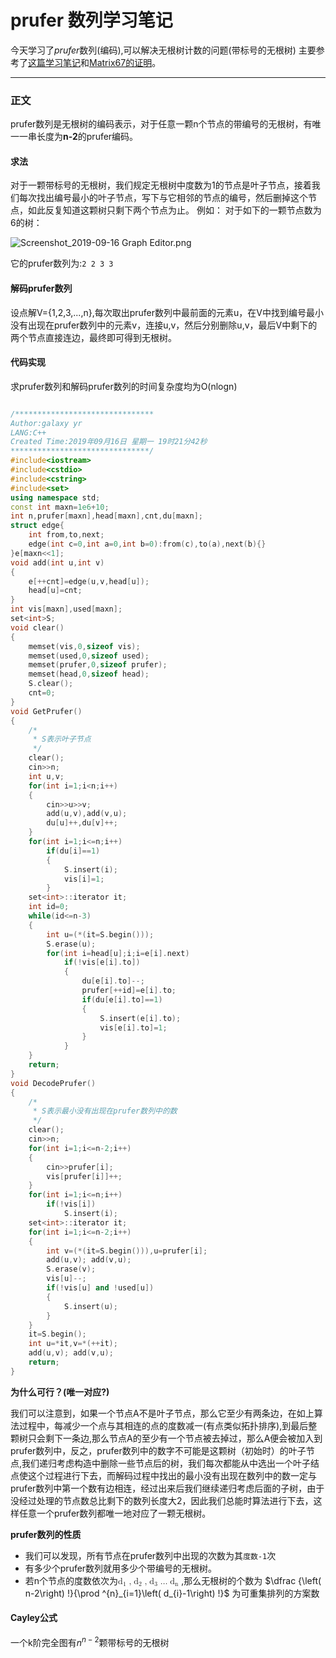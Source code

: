 # prufer 数列学习笔记
今天学习了$prufer$数列(编码),可以解决无根树计数的问题(带标号的无根树)
主要参考了[这篇学习笔记](https://blog.csdn.net/morejarphone/article/details/50677172)和[Matrix67的证明](http://www.matrix67.com/blog/archives/682)。

---
### 正文
prufer数列是无根树的编码表示，对于任意一颗n个节点的带编号的无根树，有唯一一串长度为**n-2**的prufer编码。
#### 求法
对于一颗带标号的无根树，我们规定无根树中度数为1的节点是叶子节点，接着我们每次找出编号最小的叶子节点，写下与它相邻的节点的编号，然后删掉这个节点，如此反复知道这颗树只剩下两个节点为止。
例如：
对于如下的一颗节点数为6的树：

![Screenshot_2019-09-16 Graph Editor.png](https://i.loli.net/2019/09/16/rKh9sIbUQPNvy1X.png)

它的prufer数列为:`2 2 3 3`

#### 解码prufer数列
设点解V={1,2,3,...,n},每次取出prufer数列中最前面的元素u，在V中找到编号最小没有出现在prufer数列中的元素v，连接u,v，然后分别删除u,v，最后V中剩下的两个节点直接连边，最终即可得到无根树。

#### 代码实现
求prufer数列和解码prufer数列的时间复杂度均为O(nlogn)
```cpp

/*******************************
Author:galaxy yr
LANG:C++
Created Time:2019年09月16日 星期一 19时21分42秒
*******************************/
#include<iostream>
#include<cstdio>
#include<cstring>
#include<set>
using namespace std;
const int maxn=1e6+10;
int n,prufer[maxn],head[maxn],cnt,du[maxn];
struct edge{
    int from,to,next;
    edge(int c=0,int a=0,int b=0):from(c),to(a),next(b){}
}e[maxn<<1];
void add(int u,int v)
{
    e[++cnt]=edge(u,v,head[u]);
    head[u]=cnt;
}
int vis[maxn],used[maxn];
set<int>S;
void clear()
{
    memset(vis,0,sizeof vis);
    memset(used,0,sizeof used);
    memset(prufer,0,sizeof prufer);
    memset(head,0,sizeof head);
    S.clear();
    cnt=0;
}
void GetPrufer()
{
    /*
     * S表示叶子节点
     */
    clear();
    cin>>n;
    int u,v;
    for(int i=1;i<n;i++)
    {
        cin>>u>>v;
        add(u,v),add(v,u);
        du[u]++,du[v]++;
    }
    for(int i=1;i<=n;i++)
        if(du[i]==1)
        {
            S.insert(i);
            vis[i]=1;
        }
    set<int>::iterator it;
    int id=0;
    while(id<=n-3)
    {
        int u=(*(it=S.begin()));
        S.erase(u);
        for(int i=head[u];i;i=e[i].next)
            if(!vis[e[i].to])
            {
                du[e[i].to]--;
                prufer[++id]=e[i].to;
                if(du[e[i].to]==1)
                {
                    S.insert(e[i].to);
                    vis[e[i].to]=1;
                }
            }
    }
    return;
}
void DecodePrufer()
{
    /*
     * S表示最小没有出现在prufer数列中的数
     */
    clear();
    cin>>n;
    for(int i=1;i<=n-2;i++)
    {
        cin>>prufer[i];
        vis[prufer[i]]++;
    }
    for(int i=1;i<=n;i++)
        if(!vis[i])
            S.insert(i);
    set<int>::iterator it;
    for(int i=1;i<=n-2;i++)
    {
        int v=(*(it=S.begin())),u=prufer[i];
        add(u,v); add(v,u);
        S.erase(v);
        vis[u]--;
        if(!vis[u] and !used[u])
        {
            S.insert(u);
        }
    }
    it=S.begin();
    int u=*it,v=*(++it);
    add(u,v); add(v,u);
    return;
}

```
**为什么可行？(唯一对应?)**

我们可以注意到，如果一个节点A不是叶子节点，那么它至少有两条边，在如上算法过程中，每减少一个点与其相连的点的度数减一(有点类似拓扑排序),到最后整颗树只会剩下一条边,那么节点A的至少有一个节点被去掉过，那么A便会被加入到prufer数列中，反之，prufer数列中的数字不可能是这颗树（初始时）的叶子节点,我们递归考虑构造中删除一些节点后的树，我们每次都能从中选出一个叶子结点使这个过程进行下去，而解码过程中找出的最小没有出现在数列中的数一定与prufer数列中第一个数有边相连，经过出来后我们继续递归考虑后面的子树，由于没经过处理的节点数总比剩下的数列长度大2，因此我们总能时算法进行下去，这样任意一个prufer数列都唯一地对应了一颗无根树。

**prufer数列的性质**

* 我们可以发现，所有节点在prufer数列中出现的次数为其`度数-1`次
* 有多少个prufer数列就用多少个带编号的无根树。
* 若n个节点的度数依次为<math xmlns='http://www.w3.org/1998/Math/MathML'> <msub> <mrow> <mi> d </mi> </mrow> <mrow> <mn> 1 </mn> </mrow> </msub> <mo> , </mo> <msub> <mrow> <mi> d </mi> </mrow> <mrow> <mn> 2 </mn> </mrow> </msub> <mo> , </mo> <msub> <mrow> <mi> d </mi> </mrow> <mrow> <mn> 3 </mn> </mrow> </msub> <mo> &#x2026; <!-- horizontal ellipsis --> </mo> <msub> <mrow> <mi> d </mi> </mrow> <mrow> <mi> n </mi> </mrow> </msub> </math> ,那么无根树的个数为 $\dfrac {\left( n-2\right) !}{\prod ^{n}_{i=1}\left( d_{i}-1\right) !}$ 为可重集排列的方案数

#### Cayley公式
一个k阶完全图有$n^{n-2}$颗带标号的无根树
